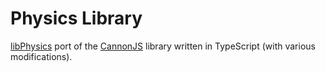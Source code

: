 # Physics Library
[libPhysics](https://github.com/sibvrv/libPhysics) port of the [CannonJS](https://github.com/schteppe/cannon.js) library written in TypeScript (with various modifications).


